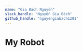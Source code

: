 ```yaml
---
name: "Gia Bách Nguyễn"
slack_handle: "Nguyễn Gia Bách"
github_handle: "nguyengiabach1201"
---
```


# My Robot
